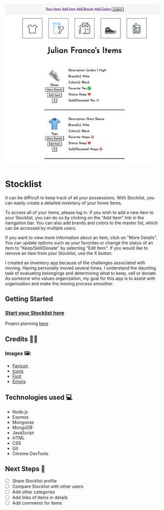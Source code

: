 ![Stocklist](/public/images/stocklist-screenshot.png "stocklist-screensho")

# Stocklist
It can be difficult to keep track of all your possessions. With Stocklist, you can easily create a detailed inventory of your home items.

To access all of your items, please log in. If you wish to add a new item to your Stocklist, you can do so by clicking on the "Add Item" link in the navigation bar. You can also add brands and colors to the master list, which can be accessed by multiple users.

If you want to view more information about an item, click on "More Details". You can update options such as your favorites or change the status of an item to "Keep/Sell/Donate" by selecting "Edit Item". If you would like to remove an item from your Stocklist, use the X button.

I created an inventory app because of the challenges associated with moving. Having personally moved several times, I understand the daunting task of evaluating belongings and determining what to keep, sell or donate. As someone who values organization, my goal for this app is to assist with organization and make the moving process smoother.

## Getting Started

### [Start your Stocklist here](https://stocklist.fly.dev/ "Stocklist link")

Project planning [here](https://trello.com/b/CzHyKepp/stocklist "Trello Board")

## Credits 🙏🏽

### Images 🖼️:
* [Favicon](https://icons8.com/icon/tWqXz4h30AJ4/sneaker)
* [Icons](https://icons8.com/icon/set/clothing/cotton)
* [Font](https://fonts.google.com/specimen/Josefin+Sans?query=Josefin+Sans)
* [Emojis](https://home.unicode.org/)


## Technologies used 💻
* Node.js
* Express
* Mongoose
* MongoDB
* JavaScript
* HTML
* CSS
* Git
* Chrome DevTools

## Next Steps 🔮
- [ ] Share Stocklist profile
- [ ] Compare Stocklist with other users
- [ ] Add other categories
- [ ] Add links of items in details
- [ ] Add comments for items